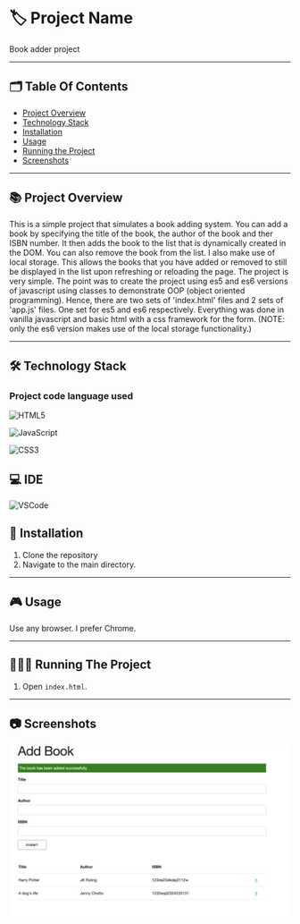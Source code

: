 
# 🏷️ Project Name

Book adder project

---
## 🗂️ Table Of Contents

- [Project Overview](#-project-overview)
- [Technology Stack](#-technology-stack)
- [Installation](#-installation)
- [Usage](#-usage)
- [Running the Project](#-running-the-project)
- [Screenshots](#-screenshots)
---

## 📚 Project Overview

This is a simple project that simulates a book adding system. You can add a book by specifying the title of the book, the author of the book and ther ISBN number.
It then adds the book to the list that is dynamically created in the DOM. You can also remove the book from the list. I also make use of local storage. This allows the books that you have added or removed to still be displayed in the list upon refreshing or reloading the page. The project is very simple. 
The point was to create the project using es5 and es6 versions of javascript using classes to demonstrate OOP (object oriented programming). Hence, there are two sets of 'index.html' files and 2 sets of 'app.js' files. One set for es5 and es6 respectively. Everything was done in vanilla javascript and basic html with a css framework for the form. (NOTE: only the es6 version makes use of the local storage functionality.)

---

## 🛠️ Technology Stack 

### Project code language used

 ![HTML5](https://img.shields.io/badge/HTML5-E34F26?style=for-the-badge&logo=html5&logoColor=white)

 ![JavaScript](https://img.shields.io/badge/JavaScript-323330?style=for-the-badge&logo=javascript&logoColor=F7DF1E)

 ![CSS3](https://img.shields.io/badge/CSS3-1572B6?style=for-the-badge&logo=css3&logoColor=white)

## 💻 IDE

 ![VSCode](https://img.shields.io/badge/VSCode-0078D4?style=for-the-badge&logo=visual%20studio%20code&logoColor=white)

## 📝 Installation

1. Clone the repository
2. Navigate to the main directory. 

---

## 🎮 Usage

Use any browser. I prefer Chrome.

---

## 🏃🏻‍♂️ Running The Project

1. Open `index.html`.

---

## 📷 Screenshots

![book adder](https://github.com/kieran-woodrow/Book-adder-project/blob/main/Assets/Screenshot%202024-06-05%20at%2007.06.31.png)

